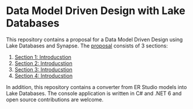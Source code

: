 # Data Model Driven Design with Lake Databases

This repository contains a proposal for a Data Model Driven Design using Lake Databases and Synapse. The [proposal](/docs/DataModelDrivenFramework.md) consists of 3 sections:

1. [Section 1: Introducstion](/docs/DataModelDrivenFramework.md#section-1-introduction)
2. [Section 2: Introducstion](/docs/DataModelDrivenFramework.md#section-2-data-model-driven-framework)
3. [Section 3: Introducstion](/docs/DataModelDrivenFramework.md#section-3-model-conversion-tool)
3. [Section 4: Introducstion](/docs/DataModelDrivenFramework.md#section-4-data-models-versioning)

In addition, this repository contains a converter from ER Studio models into Lake Databases. The console application is written in C# and .NET 6 and open source contributions are welcome.
